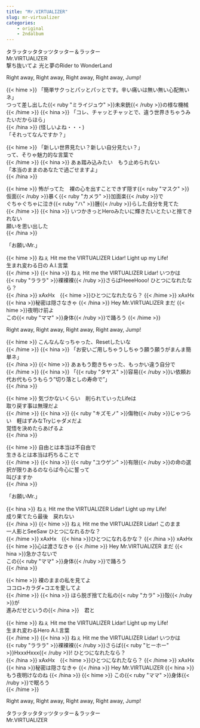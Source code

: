 ```yaml
---
title: "Mr.VIRTUALIZER"
slug: mr-virtualizer
categories:
    - original
    - 2ndalbum
---
```


タラッタッタタッツタッター＆ラッター  
Mr.VIRTUALIZER  
撃ち抜いてよ 光と夢のRider to WonderLand  

Right away, Right away, Right away, Right away, Jump!  

{{< hime >}}
「簡単サクっとパッとパッとです。辛い痛いは無い無い心配無いネ」  
つって差し出した{{< ruby "ミライジュウ" >}}未来銃{{< /ruby >}}の様な機械  
{{< /hime >}}
{{< hina >}}
「コレ、チャッとチャッとで、違う世界きちゃうみたいだからほら」  
{{< /hina >}}
(怪しいよね・・・)  
「それってなんですか？」  

{{< hime >}}
「新しい世界見たい？新しい自分見たい？」  
って、そりゃ魅力的な言葉で  
{{< /hime >}}
{{< hina >}}
あぁ踏み込みたい　もう止められない  
「本当のままのあなたで過ごせますよ」  
{{< /hina >}}

{{< hime >}}
怖がってた　裸の心を出すことできず隠す{{< ruby "マスク" >}}仮面{{< /ruby >}}暴く{{< ruby "カメラ" >}}加面楽{{< /ruby >}}で  
ぐちゃぐちゃに泣き{{< ruby "ハ" >}}腫{{< /ruby >}}らした自分を見てた  
{{< /hime >}}
{{< hina >}}
いつかきっとHeroみたいに輝きたいとたいと捨てきれない  
願いを思い出した  
{{< /hina >}}

「お願いMr.」  

{{< hime >}}
ねぇ Hit me the VIRTUALIZER Lidar! Light up my Life!  
生まれ変わる日の A.I.言葉  
{{< /hime >}}
{{< hina >}}
ねぇ Hit me the VIRTUALIZER Lidar! いつかは  
{{< ruby "ラララ" >}}裸裸裸{{< /ruby >}}さらばHeeeHooo! ひとつになれたなら？  
{{< /hina >}}
xAxHx　{{< hime >}}ひとつになれたなら？  {{< /hime >}}
xAxHx　{{< hina >}}秘密は隠さなきゃ  {{< /hina >}}
Hey Mr.VIRTUALIZER まだ {{< hime >}}夜明け前よ  
この{{< ruby "ママ" >}}身体{{< /ruby >}}で踊ろう  {{< /hime >}}

Right away, Right away, Right away, Right away, Jump!  

{{< hime >}}
こんなんなっちゃった、Resetしたいな  
{{< /hime >}}
{{< hina >}}
「お安いご用しちゃうしちゃう願う願うがまんま簡単ネ」  
{{< /hina >}}
{{< hime >}}
あぁもう飽きちゃった、もっかい違う自分で  
{{< /hime >}}
{{< hina >}}
「{{< ruby "タヤス" >}}容易{{< /ruby >}}い依頼お代お代もらうもらう”切り落としの寿命で”」  
{{< /hina >}}

{{< hime >}}
気づかないくらい　削られていったLifeは  
取り戻す事は無理だよ  
{{< /hime >}}
{{< hina >}}
{{< ruby "キズモノ" >}}傷物{{< /ruby >}}じゃつらい　軽はずみなTryじゃダメだよ  
覚悟を決めたらあげるよ  
{{< /hina >}}

{{< hime >}}
自由とは本当は不自由で  
生きるとは本当は朽ちることで  
{{< /hime >}}
{{< hina >}}
{{< ruby "ユウゲン" >}}有限{{< /ruby >}}の命の選択が限りあるのならば今心に誓って  
叫びますか  
{{< /hina >}}

「お願いMr.」  

{{< hina >}}
ねぇ Hit me the VIRTUALIZER Lidar! Light up my Life!  
成り果てたら最後　戻れない  
{{< /hina >}}
{{< hime >}}
ねぇ Hit me the VIRTUALIZER Lidar! このまま  
一人影とSeeSaw ひとつになれるかな？  
{{< /hime >}}
xAxHx　{{< hina >}}ひとつになれるかな？  {{< /hina >}}
xAxHx　{{< hime >}}心は渡さなきゃ  {{< /hime >}}
Hey Mr.VIRTUALIZER まだ {{< hina >}}急かさないで  
この{{< ruby "ママ" >}}身体{{< /ruby >}}で踊ろう  
{{< /hina >}}

{{< hime >}}
裸のままの私を見てよ  
ココロ+カラダ+コエを愛してよ  
{{< /hime >}}
{{< hina >}}
ほら脱ぎ捨てた私の{{< ruby "カラ" >}}殻{{< /ruby >}}が  
進みだせというの{{< /hina >}}　君と  

{{< hime >}}
ねぇ Hit me the VIRTUALIZER Lidar! Light up my Life!  
生まれ変わるHero A.I.言葉  
{{< /hime >}}
{{< hina >}}
ねぇ Hit me the VIRTUALIZER Lidar! いつかは  
{{< ruby "ラララ" >}}裸裸裸{{< /ruby >}}さらば{{< ruby "ヒーホー" >}}HxxxHxxx{{< /ruby >}}! ひとつになれたなら？  
{{< /hina >}}
xAxHx　{{< hime >}}ひとつになれたなら？  {{< /hime >}}
xAxHx　{{< hina >}}秘密は隠さなきゃ  {{< /hina >}}
Hey Mr.VIRTUALIZER {{< hina >}}もう夜明けなのね  {{< /hina >}}
{{< hime >}}
この{{< ruby "ママ" >}}身体{{< /ruby >}}で眠ろう  
{{< /hime >}}

Right away, Right away, Right away, Right away, Jump!  

タラッタッタタッツタッター＆ラッター  
Mr.VIRTUALIZER  